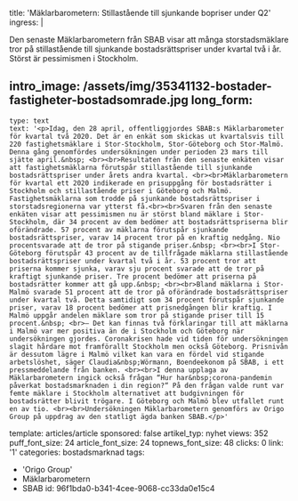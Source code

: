 title: 'Mäklarbarometern: Stillastående till sjunkande bopriser under Q2'
ingress: |
  <p>Den senaste Mäklarbarometern från SBAB visar att många storstadsmäklare tror på stillastående till sjunkande bostadsrättspriser under kvartal två i år. Störst är pessimismen i Stockholm.
  </p>
  
intro_image: /assets/img/35341132-bostader-fastigheter-bostadsomrade.jpg
long_form:
  -
    type: text
    text: '<p>Idag, den 28 april, offentliggjordes SBAB:s Mäklarbarometer för kvartal två 2020. Det är en enkät som skickas ut kvartalsvis till 220 fastighetsmäklare i Stor-Stockholm, Stor-Göteborg och Stor-Malmö. Denna gång genomfördes undersökningen under perioden 23 mars till sjätte april.&nbsp; <br><br>Resultaten från den senaste enkäten visar att fastighetsmäklarna förutspår stillastående till sjunkande bostadsrättspriser under årets andra kvartal. <br><br>Mäklarbarometern för kvartal ett 2020 indikerade en prisuppgång för bostadsrätter i Stockholm och stillastående priser i Göteborg och Malmö. Fastighetsmäklarna som trodde på sjunkande bostadsrättspriser i storstadsregionerna var ytterst få.<br><br>Svaren från den senaste enkäten visar att pessimismen nu är störst bland mäklare i Stor-Stockholm, där 34 procent av dem bedömer att bostadsrättspriserna blir oförändrade. 57 procent av mäklarna förutspår sjunkande bostadsrättspriser, varav 14 procent tror på en kraftig nedgång. Nio procentsvarade att de tror på stigande priser.&nbsp; <br><br>I Stor-Göteborg förutspår 43 procent av de tillfrågade mäklarna stillastående bostadsrättspriser under kvartal två i år. 53 procent tror att priserna kommer sjunka, varav sju procent svarade att de tror på kraftigt sjunkande priser. Tre procent bedömer att priserna på bostadsrätter kommer att gå upp.&nbsp; <br><br>Bland mäklarna i Stor-Malmö svarade 51 procent att de tror på oförändrade bostadsrättspriser under kvartal två. Detta samtidigt som 34 procent förutspår sjunkande priser, varav 18 procent bedömer att prisnedgången blir kraftig. I Malmö uppgår andelen mäklare som tror på stigande priser till 15 procent.&nbsp; <br>– Det kan finnas två förklaringar till att mäklarna i Malmö var mer positiva än de i Stockholm och Göteborg när undersökningen gjordes. Coronakrisen hade vid tiden för undersökningen slagit hårdare mot framförallt Stockholm men också Göteborg. Prisnivån är dessutom lägre i Malmö vilket kan vara en fördel vid stigande arbetslöshet, säger Claudia&nbsp;Wörmann, Boendeekonom på SBAB, i ett pressmeddelande från banken. <br><br>I denna upplaga av Mäklarbarometern ingick också frågan “Hur har&nbsp;corona-pandemin påverkat bostadsmarknaden i din region?“ På den frågan valde runt var femte mäklare i Stockholm alternativet att budgivningen för bostadsrätter blivit trögare. I Göteborg och Malmö blev utfallet runt en av tio. <br><br>Undersökningen Mäklarbarometern genomförs av Origo Group på uppdrag av den statligt ägda banken SBAB.</p>'
template: articles/article
sponsored: false
artikel_typ: nyhet
views: 352
puff_font_size: 24
article_font_size: 24
topnews_font_size: 48
clicks: 0
link: '1'
categories: bostadsmarknad
tags:
  - 'Origo Group'
  - Mäklarbarometern
  - SBAB
id: 96f1bda0-b341-4cee-9068-cc33da0e15c4
